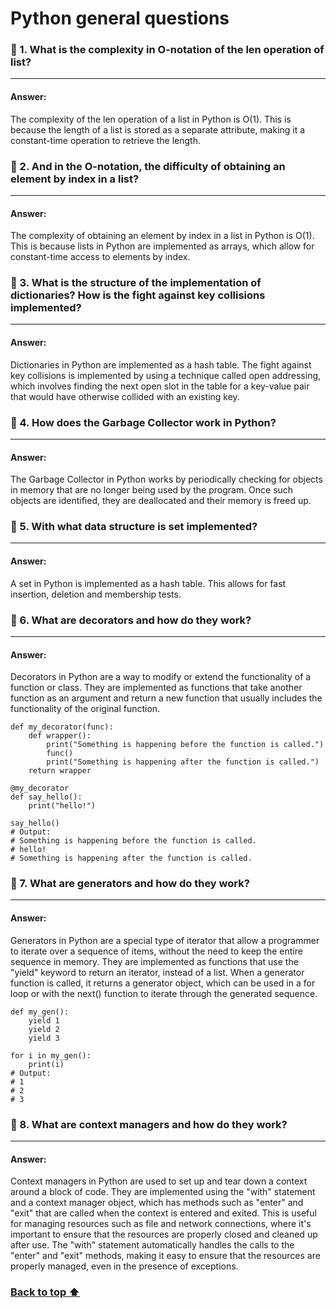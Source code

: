 # Python general questions

### 🔶 1. What is the complexity in O-notation of the len operation of list?

---
#### Answer:
The complexity of the len operation of a list in Python is O(1). This is because the length of a list is stored as a separate attribute, making it a constant-time operation to retrieve the length.

### 🔶 2. And in the O-notation, the difficulty of obtaining an element by index in a list?

---
#### Answer:
The complexity of obtaining an element by index in a list in Python is O(1). This is because lists in Python are implemented as arrays, which allow for constant-time access to elements by index.

### 🔶 3. What is the structure of the implementation of dictionaries? How is the fight against key collisions implemented?

---
#### Answer:
Dictionaries in Python are implemented as a hash table. The fight against key collisions is implemented by using a technique called open addressing, which involves finding the next open slot in the table for a key-value pair that would have otherwise collided with an existing key.

### 🔶 4. How does the Garbage Collector work in Python?

---
#### Answer:
The Garbage Collector in Python works by periodically checking for objects in memory that are no longer being used by the program. Once such objects are identified, they are deallocated and their memory is freed up.

### 🔶 5. With what data structure is set implemented?

---
#### Answer:
A set in Python is implemented as a hash table. This allows for fast insertion, deletion and membership tests.

### 🔶 6. What are decorators and how do they work?

---
#### Answer:
Decorators in Python are a way to modify or extend the functionality of a function or class. They are implemented as functions that take another function as an argument and return a new function that usually includes the functionality of the original function.
```
def my_decorator(func):
    def wrapper():
        print("Something is happening before the function is called.")
        func()
        print("Something is happening after the function is called.")
    return wrapper

@my_decorator
def say_hello():
    print("hello!")

say_hello()
# Output: 
# Something is happening before the function is called.
# hello!
# Something is happening after the function is called.

```
### 🔶 7. What are generators and how do they work?

---
#### Answer:
Generators in Python are a special type of iterator that allow a programmer to iterate over a sequence of items, without the need to keep the entire sequence in memory. They are implemented as functions that use the "yield" keyword to return an iterator, instead of a list. When a generator function is called, it returns a generator object, which can be used in a for loop or with the next() function to iterate through the generated sequence.
```
def my_gen():
    yield 1
    yield 2
    yield 3

for i in my_gen():
    print(i)
# Output:
# 1
# 2
# 3
```
### 🔶 8. What are context managers and how do they work?

---
#### Answer:
Context managers in Python are used to set up and tear down a context around a block of code. They are implemented using the "with" statement and a context manager object, which has methods such as "enter" and "exit" that are called when the context is entered and exited. This is useful for managing resources such as file and network connections, where it's important to ensure that the resources are properly closed and cleaned up after use. The "with" statement automatically handles the calls to the "enter" and "exit" methods, making it easy to ensure that the resources are properly managed, even in the presence of exceptions.

### <a href="#top"> Back to top ⬆️</a>

